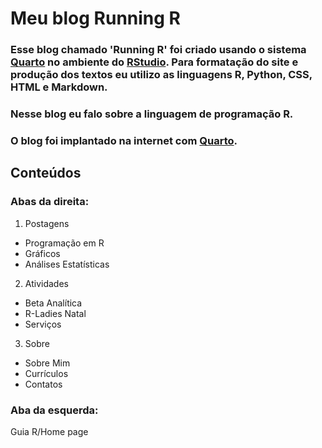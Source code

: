 # Meu blog Running R

### Esse blog chamado 'Running R' foi criado usando o sistema [Quarto](https://quarto.org/) no ambiente do [RStudio](https://www.r-studio.com/). Para formatação do site e produção dos textos eu utilizo as linguagens R, Python, CSS, HTML e Markdown.

### Nesse blog eu falo sobre a linguagem de programação R.

### O blog foi implantado na internet com [Quarto](https://quarto.org/).

## Conteúdos

### Abas da direita:

1. Postagens
  - Programação em R
  - Gráficos
  - Análises Estatísticas
2. Atividades
  - Beta Analítica
  - R-Ladies Natal
  - Serviços
3. Sobre
  - Sobre Mim
  - Currículos
  - Contatos

### Aba da esquerda:

Guia R/Home page
